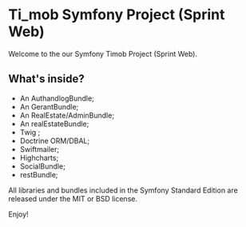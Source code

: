 Ti_mob Symfony Project (Sprint Web)
========================

Welcome to the our Symfony Timob Project (Sprint Web).

What's inside?
--------------

  * An AuthandlogBundle;
  * An GerantBundle;
  * An RealEstate/AdminBundle;
  * An realEstateBundle;
  * Twig ;
  * Doctrine ORM/DBAL;
  * Swiftmailer;
  * Highcharts;
  * SocialBundle;
  * restBundle;

All libraries and bundles included in the Symfony Standard Edition are
released under the MIT or BSD license.

Enjoy!
